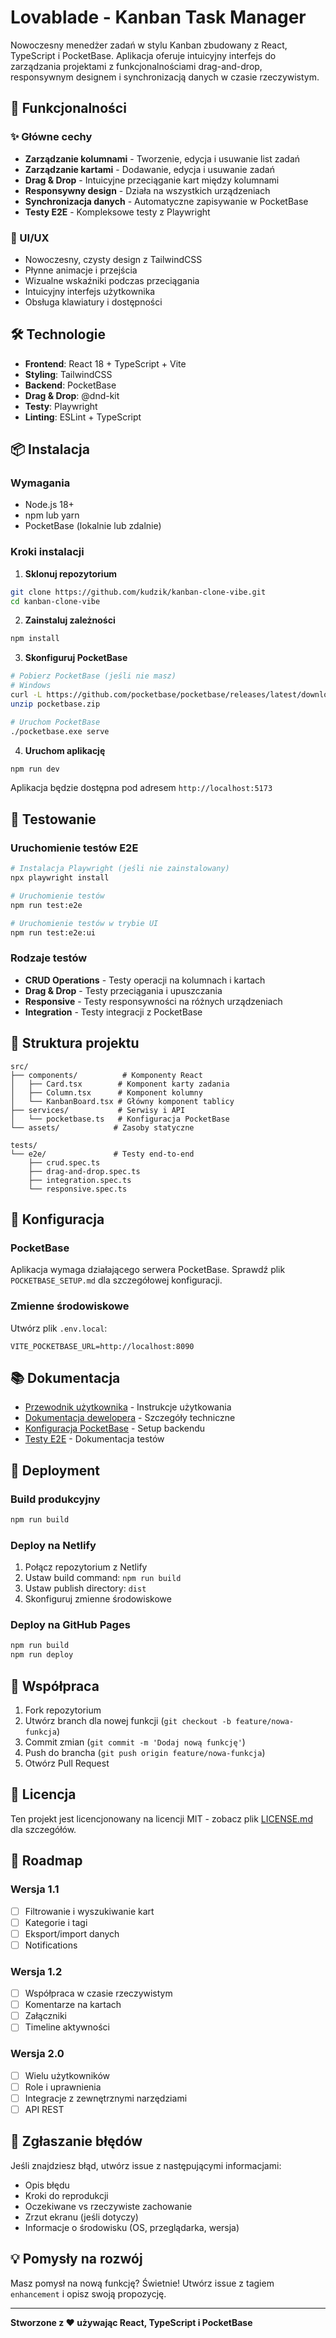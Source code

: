 # Lovablade - Kanban Task Manager

Nowoczesny menedżer zadań w stylu Kanban zbudowany z React, TypeScript i PocketBase. Aplikacja oferuje intuicyjny interfejs do zarządzania projektami z funkcjonalnościami drag-and-drop, responsywnym designem i synchronizacją danych w czasie rzeczywistym.

## 🚀 Funkcjonalności

### ✨ Główne cechy
- **Zarządzanie kolumnami** - Tworzenie, edycja i usuwanie list zadań
- **Zarządzanie kartami** - Dodawanie, edycja i usuwanie zadań
- **Drag & Drop** - Intuicyjne przeciąganie kart między kolumnami
- **Responsywny design** - Działa na wszystkich urządzeniach
- **Synchronizacja danych** - Automatyczne zapisywanie w PocketBase
- **Testy E2E** - Kompleksowe testy z Playwright

### 🎨 UI/UX
- Nowoczesny, czysty design z TailwindCSS
- Płynne animacje i przejścia
- Wizualne wskaźniki podczas przeciągania
- Intuicyjny interfejs użytkownika
- Obsługa klawiatury i dostępności

## 🛠️ Technologie

- **Frontend**: React 18 + TypeScript + Vite
- **Styling**: TailwindCSS
- **Backend**: PocketBase
- **Drag & Drop**: @dnd-kit
- **Testy**: Playwright
- **Linting**: ESLint + TypeScript

## 📦 Instalacja

### Wymagania
- Node.js 18+ 
- npm lub yarn
- PocketBase (lokalnie lub zdalnie)

### Kroki instalacji

1. **Sklonuj repozytorium**
```bash
git clone https://github.com/kudzik/kanban-clone-vibe.git
cd kanban-clone-vibe
```

2. **Zainstaluj zależności**
```bash
npm install
```

3. **Skonfiguruj PocketBase**
```bash
# Pobierz PocketBase (jeśli nie masz)
# Windows
curl -L https://github.com/pocketbase/pocketbase/releases/latest/download/pocketbase_0.22.12_windows_amd64.zip -o pocketbase.zip
unzip pocketbase.zip

# Uruchom PocketBase
./pocketbase.exe serve
```

4. **Uruchom aplikację**
```bash
npm run dev
```

Aplikacja będzie dostępna pod adresem `http://localhost:5173`

## 🧪 Testowanie

### Uruchomienie testów E2E
```bash
# Instalacja Playwright (jeśli nie zainstalowany)
npx playwright install

# Uruchomienie testów
npm run test:e2e

# Uruchomienie testów w trybie UI
npm run test:e2e:ui
```

### Rodzaje testów
- **CRUD Operations** - Testy operacji na kolumnach i kartach
- **Drag & Drop** - Testy przeciągania i upuszczania
- **Responsive** - Testy responsywności na różnych urządzeniach
- **Integration** - Testy integracji z PocketBase

## 📁 Struktura projektu

```
src/
├── components/          # Komponenty React
│   ├── Card.tsx        # Komponent karty zadania
│   ├── Column.tsx      # Komponent kolumny
│   └── KanbanBoard.tsx # Główny komponent tablicy
├── services/           # Serwisy i API
│   └── pocketbase.ts   # Konfiguracja PocketBase
└── assets/            # Zasoby statyczne

tests/
└── e2e/               # Testy end-to-end
    ├── crud.spec.ts
    ├── drag-and-drop.spec.ts
    ├── integration.spec.ts
    └── responsive.spec.ts
```

## 🔧 Konfiguracja

### PocketBase
Aplikacja wymaga działającego serwera PocketBase. Sprawdź plik `POCKETBASE_SETUP.md` dla szczegółowej konfiguracji.

### Zmienne środowiskowe
Utwórz plik `.env.local`:
```env
VITE_POCKETBASE_URL=http://localhost:8090
```

## 📚 Dokumentacja

- [Przewodnik użytkownika](USER_GUIDE.md) - Instrukcje użytkowania
- [Dokumentacja dewelopera](DEVELOPER.md) - Szczegóły techniczne
- [Konfiguracja PocketBase](POCKETBASE_SETUP.md) - Setup backendu
- [Testy E2E](tests/e2e/README.md) - Dokumentacja testów

## 🚀 Deployment

### Build produkcyjny
```bash
npm run build
```

### Deploy na Netlify
1. Połącz repozytorium z Netlify
2. Ustaw build command: `npm run build`
3. Ustaw publish directory: `dist`
4. Skonfiguruj zmienne środowiskowe

### Deploy na GitHub Pages
```bash
npm run build
npm run deploy
```

## 🤝 Współpraca

1. Fork repozytorium
2. Utwórz branch dla nowej funkcji (`git checkout -b feature/nowa-funkcja`)
3. Commit zmian (`git commit -m 'Dodaj nową funkcję'`)
4. Push do brancha (`git push origin feature/nowa-funkcja`)
5. Otwórz Pull Request

## 📝 Licencja

Ten projekt jest licencjonowany na licencji MIT - zobacz plik [LICENSE.md](LICENSE.md) dla szczegółów.

## 🎯 Roadmap

### Wersja 1.1
- [ ] Filtrowanie i wyszukiwanie kart
- [ ] Kategorie i tagi
- [ ] Eksport/import danych
- [ ] Notifications

### Wersja 1.2
- [ ] Współpraca w czasie rzeczywistym
- [ ] Komentarze na kartach
- [ ] Załączniki
- [ ] Timeline aktywności

### Wersja 2.0
- [ ] Wielu użytkowników
- [ ] Role i uprawnienia
- [ ] Integracje z zewnętrznymi narzędziami
- [ ] API REST

## 🐛 Zgłaszanie błędów

Jeśli znajdziesz błąd, utwórz issue z następującymi informacjami:
- Opis błędu
- Kroki do reprodukcji
- Oczekiwane vs rzeczywiste zachowanie
- Zrzut ekranu (jeśli dotyczy)
- Informacje o środowisku (OS, przeglądarka, wersja)

## 💡 Pomysły na rozwój

Masz pomysł na nową funkcję? Świetnie! Utwórz issue z tagiem `enhancement` i opisz swoją propozycję.

---

**Stworzone z ❤️ używając React, TypeScript i PocketBase**